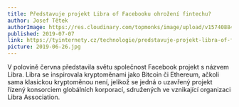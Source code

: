 ```yaml
---
title: Představuje projekt Libra of Facebooku ohrožení fintechu?
author: Josef Tětek
authorImage: https://res.cloudinary.com/topmonks/image/upload/v1574088474/avatar/josef-tetek.jpg
published: 2019-07-07
link: https://tyinternety.cz/technologie/predstavuje-projekt-libra-of-facebooku-ohrozeni-fintechu-odpovida-reflex-miton-alza-pilulka-sporka-a-fintech-asociace/
picture: 2019-06-26.jpg
---
```


V polovině června představila světu společnost Facebook projekt s názvem Libra. Libra se inspirovala kryptoměnami jako Bitcoin či Ethereum, ačkoli sama klasickou kryptoměnou není, jelikož se jedná o uzavřený projekt řízený konsorciem globálních korporací, sdružených ve vznikající organizaci Libra Association.
